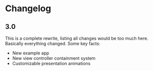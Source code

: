 # Changelog

## 3.0

This is a complete rewrite, listing all changes would be too much here. Basically everything changed. Some key facts:

- New example app
- New view controller containment system
- Customizable presentation animations
